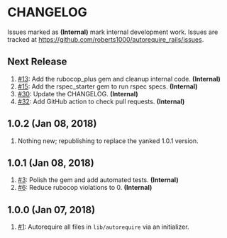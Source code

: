 # CHANGELOG

Issues marked as **(Internal)** mark internal development work. Issues are tracked at https://github.com/roberts1000/autorequire_rails/issues.

## Next Release

1. [#13](../../issues/13): Add the rubocop_plus gem and cleanup internal code. **(Internal)**
1. [#15](../../issues/15): Add the rspec_starter gem to run rspec specs. **(Internal)**
1. [#30](../../issues/30): Update the CHANGELOG. **(Internal)**
1. [#32](../../issues/32): Add GitHub action to check pull requests. **(Internal)**

## 1.0.2 (Jan 08, 2018)

1. Nothing new; republishing to replace the yanked 1.0.1 version.

## 1.0.1 (Jan 08, 2018)

1. [#3](../../issues/3): Polish the gem and add automated tests. **(Internal)**
1. [#6](../../issues/6): Reduce rubocop violations to 0. **(Internal)**

## 1.0.0 (Jan 07, 2018)

1. [#1](../../issues/1): Autorequire all files in `lib/autorequire` via an initializer.
